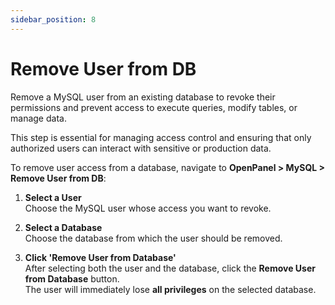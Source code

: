 ```yaml
---
sidebar_position: 8
---
```


# Remove User from DB

Remove a MySQL user from an existing database to revoke their permissions and prevent access to execute queries, modify tables, or manage data.

This step is essential for managing access control and ensuring that only authorized users can interact with sensitive or production data.

To remove user access from a database, navigate to **OpenPanel > MySQL > Remove User from DB**:

1. **Select a User**  
   Choose the MySQL user whose access you want to revoke.

2. **Select a Database**  
   Choose the database from which the user should be removed.

3. **Click 'Remove User from Database'**  
   After selecting both the user and the database, click the **Remove User from Database** button.  
   The user will immediately lose **all privileges** on the selected database.
